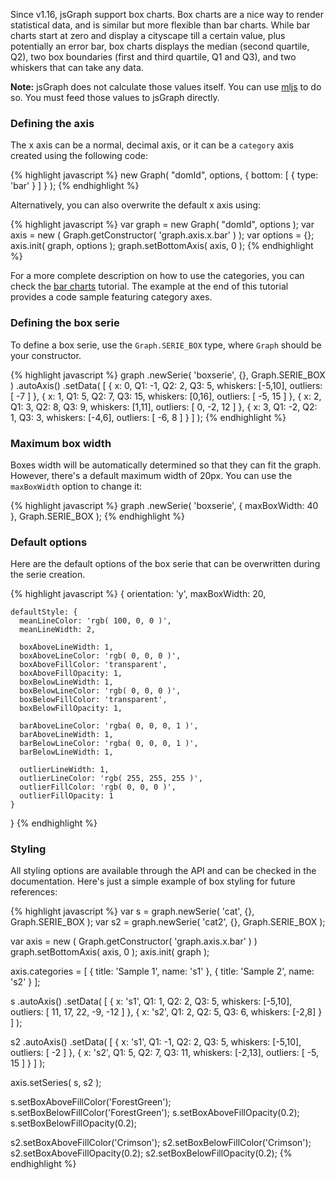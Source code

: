 Since v1.16, jsGraph support box charts. Box charts are a nice way to render statistical data, and is similar but more flexible than bar charts. While bar charts start at zero and display a cityscape till a certain value, plus potentially an error bar, box charts displays the median (second quartile, Q2), two box boundaries (first and third quartile, Q1 and Q3), and two whiskers that can take any data.

**Note:** jsGraph does not calculate those values itself. You can use [mljs](http://github.com/cheminfo/mljs) to do so. You must feed those values to jsGraph directly.

### <a id="definition"></a> Defining the axis

The x axis can be a normal, decimal axis, or it can be a ```category``` axis created using the following code:

{% highlight javascript %}
new Graph( "domId", options, { bottom: [ { type: 'bar' } ] } );
{% endhighlight %}

Alternatively, you can also overwrite the default x axis using:

{% highlight javascript %}
var graph = new Graph( "domId", options );
var axis = new ( Graph.getConstructor( 'graph.axis.x.bar' ) );
var options = {};
axis.init( graph, options );
graph.setBottomAxis( axis, 0 );
{% endhighlight %}

For a more complete description on how to use the categories, you can check the [bar charts](./barchars.html) tutorial. The example at the end of this tutorial provides a code sample featuring category axes.

### <a id="definition-serie"></a> Defining the box serie

To define a box serie, use the ```Graph.SERIE_BOX``` type, where ```Graph``` should be your constructor.

{% highlight javascript %}
graph
  .newSerie( 'boxserie', {}, Graph.SERIE_BOX )
  .autoAxis()
  .setData( [ 
	{ x: 0, Q1: -1, Q2: 2, Q3: 5, whiskers: [-5,10], outliers: [  -7 ] },
	{ x: 1, Q1: 5, Q2: 7, Q3: 15, whiskers: [0,16], outliers: [ -5, 15 ] },
	{ x: 2, Q1: 3, Q2: 8, Q3: 9, whiskers: [1,11], outliers: [ 0, -2, 12 ] },
	{ x: 3, Q1: -2, Q2: 1, Q3: 3, whiskers: [-4,6], outliers: [ -6, 8 ] }
 ] );
{% endhighlight %}


<div id="example-1" class="jsgraph-example"></div>
<script>
	var graph = new Graph( "example-1" );
	graph.resize( 400, 300 );

graph
  .newSerie( 'cat2', {}, Graph.SERIE_BOX )
  .autoAxis()
  .setData( [ 
	{ x: 0, Q1: -1, Q2: 2, Q3: 5, whiskers: [-5,10], outliers: [  -7 ] },
	{ x: 1, Q1: 5, Q2: 7, Q3: 15, whiskers: [-3,16], outliers: [ -5, 15 ] },
	{ x: 2, Q1: 3, Q2: 8, Q3: 9, whiskers: [1,11], outliers: [ 0, -2, 12 ] },
	{ x: 3, Q1: -2, Q2: 1, Q3: 3, whiskers: [-4,6], outliers: [ -6, 8 ] }
 ] );

	graph.draw();
</script>

### <a id="max-box-width"></a> Maximum box width

Boxes width will be automatically determined so that they can fit the graph. However, there's a default maximum width of 20px. You can use the ```maxBoxWidth``` option to change it:


{% highlight javascript %}
graph
  .newSerie( 'boxserie', { maxBoxWidth: 40 }, Graph.SERIE_BOX );
{% endhighlight %}


<div id="example-2" class="jsgraph-example"></div>
<script>
	var graph = new Graph( "example-2" );
	graph.resize( 400, 300 );

graph
  .newSerie( 'cat2', { maxBoxWidth: 40 }, Graph.SERIE_BOX )
  .autoAxis()
  .setData( [ 
	{ x: 0, Q1: -1, Q2: 2, Q3: 5, whiskers: [-5,10], outliers: [  -7 ] },
	{ x: 1, Q1: 5, Q2: 7, Q3: 15, whiskers: [-3,16], outliers: [ -5, 15 ] },
	{ x: 2, Q1: 3, Q2: 8, Q3: 9, whiskers: [1,11], outliers: [ 0, -2, 12 ] },
	{ x: 3, Q1: -2, Q2: 1, Q3: 3, whiskers: [-4,6], outliers: [ -6, 8 ] }
 ] );

	graph.draw();
</script>


### <a id="default-options"></a> Default options

Here are the default options of the box serie that can be overwritten during the serie creation.

{% highlight javascript %}
{
	orientation: 'y',
	maxBoxWidth: 20,

	defaultStyle: {
	  meanLineColor: 'rgb( 100, 0, 0 )',
	  meanLineWidth: 2,

	  boxAboveLineWidth: 1,
	  boxAboveLineColor: 'rgb( 0, 0, 0 )',
	  boxAboveFillColor: 'transparent',
	  boxAboveFillOpacity: 1,
	  boxBelowLineWidth: 1,
	  boxBelowLineColor: 'rgb( 0, 0, 0 )',
	  boxBelowFillColor: 'transparent',
	  boxBelowFillOpacity: 1,

	  barAboveLineColor: 'rgba( 0, 0, 0, 1 )',
	  barAboveLineWidth: 1,
	  barBelowLineColor: 'rgba( 0, 0, 0, 1 )',
	  barBelowLineWidth: 1,

	  outlierLineWidth: 1,
	  outlierLineColor: 'rgb( 255, 255, 255 )',
	  outlierFillColor: 'rgb( 0, 0, 0 )',
	  outlierFillOpacity: 1
	}
}
{% endhighlight %}


### <a id="styling"></a> Styling

All styling options are available through the API and can be checked in the documentation.
Here's just a simple example of box styling for future references:


{% highlight javascript %}
var s = graph.newSerie( 'cat', {}, Graph.SERIE_BOX );
var s2 = graph.newSerie( 'cat2', {}, Graph.SERIE_BOX );

var axis = new ( Graph.getConstructor( 'graph.axis.x.bar' ) )
graph.setBottomAxis( axis, 0 );
axis.init( graph );

axis.categories = [ { title: 'Sample 1', name: 's1' }, { title: 'Sample 2', name: 's2' } ];

s
  .autoAxis()
  .setData( [ 
    { x: 's1', Q1: 1, Q2: 2, Q3: 5, whiskers: [-5,10], outliers: [ 11, 17, 22, -9, -12 ] },
	{ x: 's2', Q1: 2, Q2: 5, Q3: 6, whiskers: [-2,8] }
  ] );


s2
  .autoAxis()
  .setData( [ 
    { x: 's1', Q1: -1, Q2: 2, Q3: 5, whiskers: [-5,10], outliers: [  -2 ] },
    { x: 's2', Q1: 5, Q2: 7, Q3: 11, whiskers: [-2,13], outliers: [ -5, 15 ] }
  ] );

axis.setSeries( s, s2 );

s.setBoxAboveFillColor('ForestGreen');
s.setBoxBelowFillColor('ForestGreen');
s.setBoxAboveFillOpacity(0.2);
s.setBoxBelowFillOpacity(0.2);

s2.setBoxAboveFillColor('Crimson');
s2.setBoxBelowFillColor('Crimson');
s2.setBoxAboveFillOpacity(0.2);
s2.setBoxBelowFillOpacity(0.2);
{% endhighlight %}


<div id="example-3" class="jsgraph-example"></div>
<script>
	var graph = new Graph( "example-3" );
	graph.resize( 400, 300 );

var s = graph.newSerie( 'cat', {}, Graph.SERIE_BOX );
var s2 = graph.newSerie( 'cat2', {}, Graph.SERIE_BOX );

var axis = new ( Graph.getConstructor( 'graph.axis.x.bar' ) )
graph.setBottomAxis( axis, 0 );
axis.init( graph );

axis.categories = [ { title: 'Sample 1', name: 's1' }, { title: 'Sample 2', name: 's2' } ];

s
  .autoAxis()
  .setData( [ 
    { x: 's1', Q1: 1, Q2: 2, Q3: 5, whiskers: [-5,10], outliers: [ 11, 17, 22, -9, -12 ] },
	{ x: 's2', Q1: 2, Q2: 5, Q3: 6, whiskers: [-2,8] }
  ] );


s2
  .autoAxis()
  .setData( [ 
    { x: 's1', Q1: -1, Q2: 2, Q3: 5, whiskers: [-5,10], outliers: [  -2 ] },
    { x: 's2', Q1: 5, Q2: 7, Q3: 11, whiskers: [-2,13], outliers: [ -5, 15 ] }
  ] );

axis.setSeries( s, s2 );

s.setBoxAboveFillColor('ForestGreen');
s.setBoxBelowFillColor('ForestGreen');
s.setBoxAboveFillOpacity(0.2);
s.setBoxBelowFillOpacity(0.2);

s2.setBoxAboveFillColor('Crimson');
s2.setBoxBelowFillColor('Crimson');
s2.setBoxAboveFillOpacity(0.2);
s2.setBoxBelowFillOpacity(0.2);

graph.draw();
</script>

